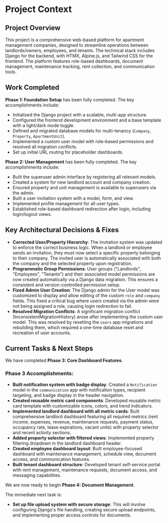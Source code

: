 # Project Context

## Project Overview

This project is a comprehensive web-based platform for apartment management companies, designed to streamline operations between landlords/owners, employees, and tenants. The technical stack includes Django for the backend, with HTMX, Alpine.js, and Tailwind CSS for the frontend. The platform features role-based dashboards, document management, maintenance tracking, rent collection, and communication tools.

## Work Completed

**Phase 1: Foundation Setup** has been fully completed. The key accomplishments include:
- Initialized the Django project with a scalable, multi-app structure.
- Configured the frontend development environment and a base template with a light/dark mode toggle.
- Defined and migrated database models for multi-tenancy (`Company`, `Property`, `ApartmentUnit`).
- Implemented a custom user model with role-based permissions and resolved all migration conflicts.
- Set up initial URL routing for placeholder dashboards.

**Phase 2: User Management** has been fully completed. The key accomplishments include:
- Built the superuser admin interface by registering all relevant models.
- Created a system for new landlord account and company creation.
- Ensured property and unit management is available to superusers via the admin.
- Built a user invitation system with a model, form, and view.
- Implemented profile management for all user types.
- Established role-based dashboard redirection after login, including login/logout views.

## Key Architectural Decisions & Fixes
- **Corrected User/Property Hierarchy**: The invitation system was updated to enforce the correct business logic. When a landlord or employee sends an invitation, they must now select a specific property belonging to their company. The invited user is automatically associated with both the company and the selected property upon registration.
- **Programmatic Group Permissions**: User groups ("Landlords", "Employees", "Tenants") and their associated model permissions are now created automatically via a Django data migration. This ensures a consistent and version-controlled permission setup.
- **Fixed Admin User Creation**: The Django admin for the User model was customized to display and allow editing of the custom `role` and `company` fields. This fixed a critical bug where users created via the admin were not being assigned a role, causing login redirection to fail.
- **Resolved Migration Conflicts**: A significant migration conflict (InconsistentMigrationHistory) arose after implementing the custom user model. This was resolved by resetting the `users` app migrations and rebuilding them, which required a one-time database reset and recreation of user accounts.

## Current Tasks & Next Steps

We have completed **Phase 3: Core Dashboard Features**.

### Phase 3 Accomplishments:
- **Built notification system with badge display**: Created a `Notification` model in the `communication` app with notification types, recipient targeting, and badge display in the header navigation.
- **Created reusable metric card components**: Developed reusable metric card template with customizable icons, colors, and trend indicators.
- **Implemented landlord dashboard with all metric cards**: Built comprehensive landlord dashboard featuring all required metrics (rent income, expenses, revenue, maintenance requests, payment status, occupancy rate, lease expirations, vacant units) with property selector and recent activity sections.
- **Added property selector with filtered views**: Implemented property filtering dropdown in the landlord dashboard header.
- **Created employee dashboard layout**: Built employee-focused dashboard with maintenance management, schedule view, document access, and communication features.
- **Built tenant dashboard structure**: Developed tenant self-service portal with rent management, maintenance requests, document access, and messaging capabilities.

We are now ready to begin **Phase 4: Document Management**.

The immediate next task is:
- **Set up file upload system with secure storage**: This will involve configuring Django's file handling, creating secure upload endpoints, and implementing proper access controls for documents. 